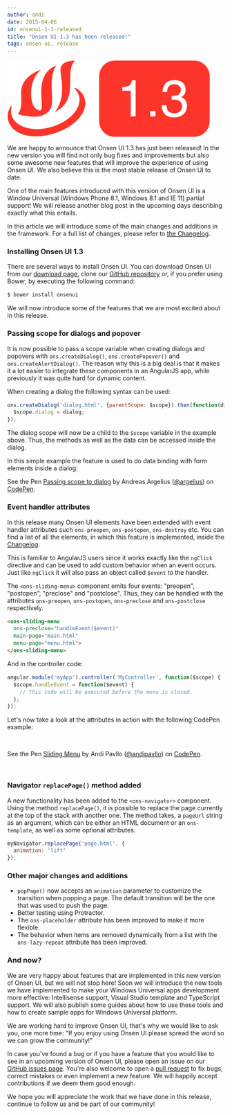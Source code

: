 ```yaml
---
author: andi
date: 2015-04-06
id: onsenui-1-3-released
title: "Onsen UI 1.3 has been released!"
tags: onsen ui, release
---
```


![Onsen UI 1.3](/blog/content/images/2015/Apr/onsenui-1.3.0.png)

We are happy to announce that Onsen UI 1.3 has just been released! In the new version you will find not only bug fixes and improvements but also some awesome new features that will improve the experience of using Onsen UI. We also believe this is the most stable release of Onsen UI to date.

One of the main features introduced with this version of Onsen UI is a Window Universal (Windows Phone 8.1, Windows 8.1 and IE 11) partial support! We will release another blog post in the upcoming days describing exactly what this entails.

In this article we will introduce some of the main changes and additions in the framework. For a full list of changes, please refer to [the Changelog](https://github.com/OnsenUI/OnsenUI/blob/master/CHANGELOG.md).

<!-- more -->

### Installing Onsen UI 1.3

There are several ways to install Onsen UI. You can download Onsen UI from our [download page](/download.html), clone our [GitHub repository](https://github.com/OnsenUI/OnsenUI) or, if you prefer using Bower, by executing the following command:

```bash
$ bower install onsenui
```

We will now introduce some of the features that we are most excited about in this release.

### Passing scope for dialogs and popover

It is now possible to pass a scope variable when creating dialogs and popovers with `ons.createDialog()`, `ons.createPopover()` and `ons.createAlertDialog()`. The reason why this is a big deal is that it makes it a lot easier to integrate these components in an AngularJS app, while previously it was quite hard for dynamic content.

When creating a dialog the following syntax can be used:

```javascript
ons.createDialog('dialog.html', {parentScope: $scope}).then(function(dialog) {
  $scope.dialog = dialog;
});
```

The dialog scope will now be a child to the `$scope` variable in the example above. Thus, the methods as well as the data can be accessed inside the dialog.

In this simple example the feature is used to do data binding with form elements inside a dialog:

<p data-height="400" data-theme-id="13819" data-slug-hash="qEGayY" data-default-tab="result" data-user="argelius" class='codepen'>See the Pen <a href='http://codepen.io/argelius/pen/qEGayY/'>Passing scope to dialog</a> by Andreas Argelius (<a href='http://codepen.io/argelius'>@argelius</a>) on <a href='http://codepen.io'>CodePen</a>.</p>
<script async src="//assets.codepen.io/assets/embed/ei.js"></script>

### Event handler attributes

In this release many Onsen UI elements have been extended with event handler attributes such `ons-preopen`, `ons-postopen`, `ons-destroy` etc. You can find a list of all the elements, in which this feature is implemented, inside the [Changelog](https://github.com/OnsenUI/OnsenUI/blob/master/CHANGELOG.md).

This is familiar to AngularJS users since it works exactly like the `ngClick` directive and can be used to add custom behavior when an event occurs. Just like `ngClick` it will also pass an object called `$event` to the handler.

The `<ons-sliding-menu>` component emits four events: "preopen", "postopen", "preclose" and "postclose". Thus, they can be handled with the attributes `ons-preopen`, `ons-postopen`, `ons-preclose` and `ons-postclose` respectively.

```html
<ons-sliding-menu
  ons-preclose="handleEvent($event)"
  main-page="main.html"
  menu-page="menu.html">
</ons-sliding-menu>
```

And in the controller code:

```javascript
angular.module('myApp').controller('MyController', function($scope) {
  $scope.handleEvent = function($event) {
    // This code will be executed before the menu is closed.
  };
});
```

Let's now take a look at the attributes in action with the following CodePen example:

<br>
<p data-height="268" data-theme-id="13819" data-slug-hash="XJQozg" data-default-tab="result" data-user="andipavllo" class='codepen'>See the Pen <a href='http://codepen.io/andipavllo/pen/XJQozg/'>Sliding Menu</a> by Andi Pavllo (<a href='http://codepen.io/andipavllo'>@andipavllo</a>) on <a href='http://codepen.io'>CodePen</a>.</p>
<script async src="//assets.codepen.io/assets/embed/ei.js"></script>
<br>

### Navigator `replacePage()` method added

A new functionality has been added to the `<ons-navigator>` component. Using the method `replacePage()`, it is possible to replace the page currently at the top of the stack with another one. The method takes, a `pageUrl` string as an argument, which can be either an HTML document or an `ons-template`, as well as some optional attributes.

```javascript
myNavigator.replacePage('page.html', {
  animation: 'lift'
});
```

### Other major changes and additions

* `popPage()` now accepts an `animation` parameter to customize the transition when popping a page. The default transition will be the one that was used to push the page.
* Better testing using Protractor.
* The `ons-placeholder` attribute has been improved to make it more flexible.
* The behavior when items are removed dynamically from a list with the `ons-lazy-repeat` attribute has been improved.

### And now?

We are very happy about features that are implemented in this new version of Onsen UI, but we will not stop here! Soon we will introduce the new tools we have implemented to make your Windows Universal apps development more effective: Intellisense support, Visual Studio template and TypeScript support. We will also publish some guides about how to use these tools and how to create sample apps for Windows Universal platform.

We are working hard to improve Onsen UI, that's why we would like to ask you, one more time: "If you enjoy using Onsen UI please spread the word so we can grow the community!"

In case you've found a bug or if you have a feature that you would like to see in an upcoming version of Onsen UI, please open an issue on our [GitHub issues page](https://github.com/OnsenUI/OnsenUI/issues). You're also welcome to open a [pull request](https://github.com/OnsenUI/OnsenUI/pulls) to fix bugs, correct mistakes or even implement a new feature. We will happily accept contributions if we deem them good enough.

We hope you will appreciate the work that we have done in this release, continue to follow us and be part of our community!
